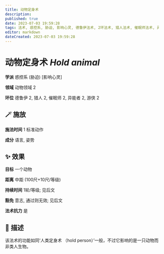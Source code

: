 ```yaml
---
title: 动物定身术
description: 
published: true
date: 2023-07-03 19:59:28
tags: 法术, 惑控系, 胁迫, 影响心灵, 德鲁伊法术, 2环法术, 猎人法术, 催眠师法术, 异能者法术, 游侠法术, 动物领域
editor: markdown
dateCreated: 2023-07-03 19:59:28
---
```


# **动物定身术** *Hold animal*

**学派** 惑控系 (胁迫) \[影响心灵\] 

**领域** 动物领域 2

**环位** 德鲁伊 2, 猎人 2, 催眠师 2, 异能者 2, 游侠 2

## 🪄 施放

**施法时间** 1 标准动作

**成分** 语言, 姿势

## ✨ 效果 

**目标** 一个动物 

**距离** 中距 (100尺+10尺/等级)  

**持续时间** 1轮/等级; 见后文 

**豁免** 意志, 通过则无效; 见后文

**法术抗力** 是

## 📖 描述

该法术的功能如同‘人类定身术 （hold person）’一般，不过它影响的是一只动物而非类人生物。
    